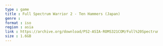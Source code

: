 ```yaml
---
type : game
title : Full Spectrum Warrior 2 - Ten Hammers (Japan)
genre : 
format : iso
region : asia
link : https://archive.org/download/PS2-ASIA-ROMS321COM/Full%20Spectrum%20Warrior%202%20-%20Ten%20Hammers%20%28Japan%29.7z
size : 1.6GB
---
```

